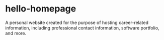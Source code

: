 # hello-homepage
A personal website created for the purpose of hosting career-related information, including professional contact information, software portfolio, and more.

